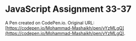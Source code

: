 # JavaScript Assignment 33-37

A Pen created on CodePen.io. Original URL: [https://codepen.io/Mohammad-Mashaikh/pen/vYzMLgQ](https://codepen.io/Mohammad-Mashaikh/pen/vYzMLgQ).

